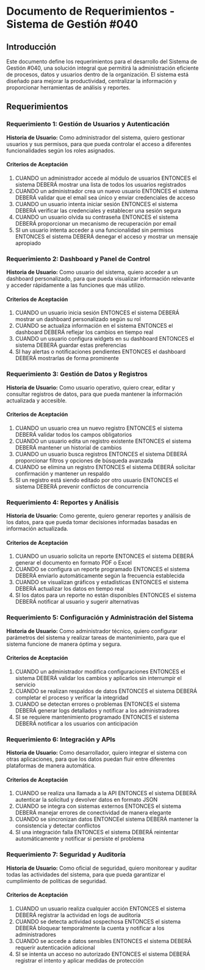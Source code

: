 # Documento de Requerimientos - Sistema de Gestión #040

## Introducción

Este documento define los requerimientos para el desarrollo del Sistema de Gestión #040, una solución integral que permitirá la administración eficiente de procesos, datos y usuarios dentro de la organización. El sistema está diseñado para mejorar la productividad, centralizar la información y proporcionar herramientas de análisis y reportes.

## Requerimientos

### Requerimiento 1: Gestión de Usuarios y Autenticación

**Historia de Usuario:** Como administrador del sistema, quiero gestionar usuarios y sus permisos, para que pueda controlar el acceso a diferentes funcionalidades según los roles asignados.

#### Criterios de Aceptación

1. CUANDO un administrador accede al módulo de usuarios ENTONCES el sistema DEBERÁ mostrar una lista de todos los usuarios registrados
2. CUANDO un administrador crea un nuevo usuario ENTONCES el sistema DEBERÁ validar que el email sea único y enviar credenciales de acceso
3. CUANDO un usuario intenta iniciar sesión ENTONCES el sistema DEBERÁ verificar las credenciales y establecer una sesión segura
4. CUANDO un usuario olvida su contraseña ENTONCES el sistema DEBERÁ proporcionar un mecanismo de recuperación por email
5. SI un usuario intenta acceder a una funcionalidad sin permisos ENTONCES el sistema DEBERÁ denegar el acceso y mostrar un mensaje apropiado

### Requerimiento 2: Dashboard y Panel de Control

**Historia de Usuario:** Como usuario del sistema, quiero acceder a un dashboard personalizado, para que pueda visualizar información relevante y acceder rápidamente a las funciones que más utilizo.

#### Criterios de Aceptación

1. CUANDO un usuario inicia sesión ENTONCES el sistema DEBERÁ mostrar un dashboard personalizado según su rol
2. CUANDO se actualiza información en el sistema ENTONCES el dashboard DEBERÁ reflejar los cambios en tiempo real
3. CUANDO un usuario configura widgets en su dashboard ENTONCES el sistema DEBERÁ guardar estas preferencias
4. SI hay alertas o notificaciones pendientes ENTONCES el dashboard DEBERÁ mostrarlas de forma prominente

### Requerimiento 3: Gestión de Datos y Registros

**Historia de Usuario:** Como usuario operativo, quiero crear, editar y consultar registros de datos, para que pueda mantener la información actualizada y accesible.

#### Criterios de Aceptación

1. CUANDO un usuario crea un nuevo registro ENTONCES el sistema DEBERÁ validar todos los campos obligatorios
2. CUANDO un usuario edita un registro existente ENTONCES el sistema DEBERÁ mantener un historial de cambios
3. CUANDO un usuario busca registros ENTONCES el sistema DEBERÁ proporcionar filtros y opciones de búsqueda avanzada
4. CUANDO se elimina un registro ENTONCES el sistema DEBERÁ solicitar confirmación y mantener un respaldo
5. SI un registro está siendo editado por otro usuario ENTONCES el sistema DEBERÁ prevenir conflictos de concurrencia

### Requerimiento 4: Reportes y Análisis

**Historia de Usuario:** Como gerente, quiero generar reportes y análisis de los datos, para que pueda tomar decisiones informadas basadas en información actualizada.

#### Criterios de Aceptación

1. CUANDO un usuario solicita un reporte ENTONCES el sistema DEBERÁ generar el documento en formato PDF o Excel
2. CUANDO se configura un reporte programado ENTONCES el sistema DEBERÁ enviarlo automáticamente según la frecuencia establecida
3. CUANDO se visualizan gráficos y estadísticas ENTONCES el sistema DEBERÁ actualizar los datos en tiempo real
4. SI los datos para un reporte no están disponibles ENTONCES el sistema DEBERÁ notificar al usuario y sugerir alternativas

### Requerimiento 5: Configuración y Administración del Sistema

**Historia de Usuario:** Como administrador técnico, quiero configurar parámetros del sistema y realizar tareas de mantenimiento, para que el sistema funcione de manera óptima y segura.

#### Criterios de Aceptación

1. CUANDO un administrador modifica configuraciones ENTONCES el sistema DEBERÁ validar los cambios y aplicarlos sin interrumpir el servicio
2. CUANDO se realizan respaldos de datos ENTONCES el sistema DEBERÁ completar el proceso y verificar la integridad
3. CUANDO se detectan errores o problemas ENTONCES el sistema DEBERÁ generar logs detallados y notificar a los administradores
4. SI se requiere mantenimiento programado ENTONCES el sistema DEBERÁ notificar a los usuarios con anticipación

### Requerimiento 6: Integración y APIs

**Historia de Usuario:** Como desarrollador, quiero integrar el sistema con otras aplicaciones, para que los datos puedan fluir entre diferentes plataformas de manera automática.

#### Criterios de Aceptación

1. CUANDO se realiza una llamada a la API ENTONCES el sistema DEBERÁ autenticar la solicitud y devolver datos en formato JSON
2. CUANDO se integra con sistemas externos ENTONCES el sistema DEBERÁ manejar errores de conectividad de manera elegante
3. CUANDO se sincronizan datos ENTONCEel sistema DEBERÁ mantener la consistencia y detectar conflictos
4. SI una integración falla ENTONCES el sistema DEBERÁ reintentar automáticamente y notificar si persiste el problema

### Requerimiento 7: Seguridad y Auditoría

**Historia de Usuario:** Como oficial de seguridad, quiero monitorear y auditar todas las actividades del sistema, para que pueda garantizar el cumplimiento de políticas de seguridad.

#### Criterios de Aceptación

1. CUANDO un usuario realiza cualquier acción ENTONCES el sistema DEBERÁ registrar la actividad en logs de auditoría
2. CUANDO se detecta actividad sospechosa ENTONCES el sistema DEBERÁ bloquear temporalmente la cuenta y notificar a los administradores
3. CUANDO se accede a datos sensibles ENTONCES el sistema DEBERÁ requerir autenticación adicional
4. SI se intenta un acceso no autorizado ENTONCES el sistema DEBERÁ registrar el intento y aplicar medidas de protección
